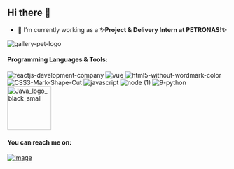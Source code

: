 ## Hi there 👋

- 🔭 I’m currently working as a **✨Project & Delivery Intern at PETRONAS!✨**

![gallery-pet-logo](https://user-images.githubusercontent.com/32039212/128589929-067dde89-352b-4367-981d-990e8d327baf.jpg)


#### Programming Languages & Tools:

![reactjs-development-company](https://user-images.githubusercontent.com/32039212/128589198-b15da7ad-6a54-47d8-b950-bea01164f9e6.png)
![vue](https://user-images.githubusercontent.com/32039212/128589265-65a801e0-df13-44a9-aef5-93cc64c9a7b7.png)
![html5-without-wordmark-color](https://user-images.githubusercontent.com/32039212/128589504-aac48690-75f9-4a12-953c-3c69754e7b19.png)
![CSS3-Mark-Shape-Cut](https://user-images.githubusercontent.com/32039212/128589600-e1e271f9-c553-4468-98a3-21ba32f53fda.png)
![javascript](https://user-images.githubusercontent.com/32039212/128589668-8421448a-3728-4413-8f0b-2ea2f3ddc518.png)
![node (1)](https://user-images.githubusercontent.com/32039212/128589770-5f4f128b-fd05-46f9-97cf-6c891dc1bb47.png)
![9-python](https://user-images.githubusercontent.com/32039212/128589828-a7175dfa-4b29-44b5-ae0c-968cb7da69f0.jpg)
<img width="100" alt="Java_logo_black_small" src="https://user-images.githubusercontent.com/32039212/128590034-178c6a9d-3ecf-4cca-9882-220ac4e52cd2.png">





#### You can reach me on:

[![image](https://user-images.githubusercontent.com/32039212/128548059-ad925d4c-1881-4115-abce-fa716819e592.png)
](https://www.linkedin.com/in/shafiq-aimann/)

